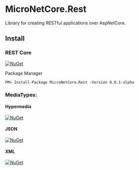 # MicroNetCore.Rest
Library for creating RESTful applications over AspNetCore.

## Install
### REST Core
[![NuGet](https://img.shields.io/nuget/vpre/MicroNetCore.Rest.svg?style=flat-square)](https://www.nuget.org/packages/MicroNetCore.Rest/)

Package Manager
```
PM> Install-Package MicroNetCore.Rest -Version 0.0.1-alpha
```

### MediaTypes:
#### Hypermedia
[![NuGet](https://img.shields.io/nuget/vpre/MicroNetCore.Rest.MediaTypes.Hypermedia.svg?style=flat-square)](https://www.nuget.org/packages/MicroNetCore.Rest.MediaTypes.Hypermedia/)
#### JSON
[![NuGet](https://img.shields.io/nuget/vpre/MicroNetCore.Rest.MediaTypes.Json.svg?style=flat-square)](https://www.nuget.org/packages/MicroNetCore.Rest.MediaTypes.Json/)
#### XML
[![NuGet](https://img.shields.io/nuget/vpre/MicroNetCore.Rest.MediaTypes.Xml.svg?style=flat-square)](https://www.nuget.org/packages/MicroNetCore.Rest.MediaTypes.Xml/)
